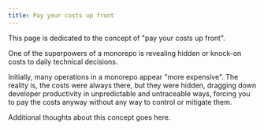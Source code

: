 ```yaml
---
title: Pay your costs up front
---
```


This page is dedicated to the concept of "pay your costs up front".

One of the superpowers of a monorepo is revealing hidden or knock-on costs to daily technical decisions.

Initially, many operations in a monorepo appear "more expensive". The reality is, the costs were always there, but they were hidden, dragging down developer productivity in unpredictable and untraceable ways, forcing you to pay the costs anyway without any way to control or mitigate them.

Additional thoughts about this concept goes here.
